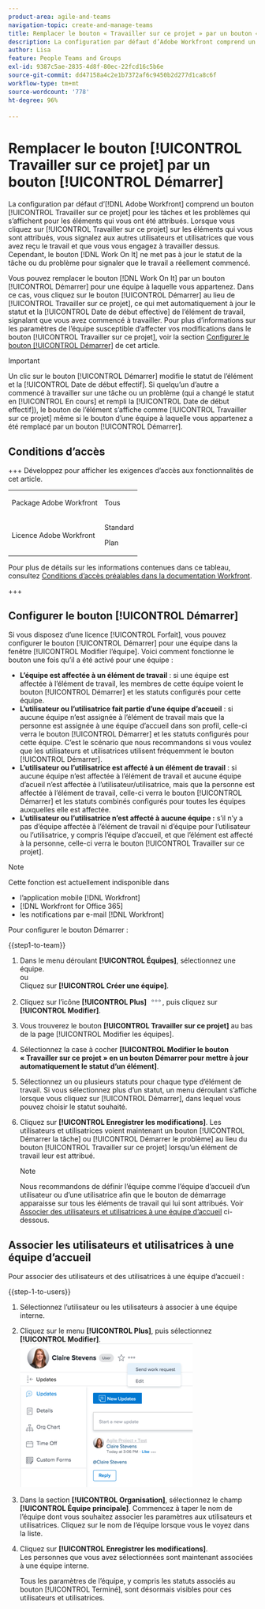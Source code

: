 ```yaml
---
product-area: agile-and-teams
navigation-topic: create-and-manage-teams
title: Remplacer le bouton « Travailler sur ce projet » par un bouton « Démarrer »
description: La configuration par défaut d’Adobe Workfront comprend un bouton Travailler sur ce projet pour les tâches et les problèmes qui s’affiche pour les éléments qui vous ont été attribués.
author: Lisa
feature: People Teams and Groups
exl-id: 9387c5ae-2835-4d8f-80ec-22fcd16c5b6e
source-git-commit: dd47158a4c2e1b7372af6c9450b2d277d1ca8c6f
workflow-type: tm+mt
source-wordcount: '778'
ht-degree: 96%

---
```


# Remplacer le bouton [!UICONTROL Travailler sur ce projet] par un bouton [!UICONTROL Démarrer] 

La configuration par défaut d’[!DNL Adobe Workfront] comprend un bouton [!UICONTROL Travailler sur ce projet] pour les tâches et les problèmes qui s’affichent pour les éléments qui vous ont été attribués. Lorsque vous cliquez sur [!UICONTROL Travailler sur ce projet] sur les éléments qui vous sont attribués, vous signalez aux autres utilisateurs et utilisatrices que vous avez reçu le travail et que vous vous engagez à travailler dessus. Cependant, le bouton [!DNL Work On It] ne met pas à jour le statut de la tâche ou du problème pour signaler que le travail a réellement commencé.

Vous pouvez remplacer le bouton [!DNL Work On It] par un bouton [!UICONTROL Démarrer] pour une équipe à laquelle vous appartenez. Dans ce cas, vous cliquez sur le bouton [!UICONTROL Démarrer] au lieu de [!UICONTROL Travailler sur ce projet], ce qui met automatiquement à jour le statut et la [!UICONTROL Date de début effective] de l’élément de travail, signalant que vous avez commencé à travailler. Pour plus d’informations sur les paramètres de l’équipe susceptible d’affecter vos modifications dans le bouton [!UICONTROL Travailler sur ce projet], voir la section [Configurer le bouton [!UICONTROL Démarrer]](#configure-the-uicontrol-start-button) de cet article.

>[!IMPORTANT]
>
>Un clic sur le bouton [!UICONTROL Démarrer] modifie le statut de l’élément et la [!UICONTROL Date de début effectif]. Si quelqu’un d’autre a commencé à travailler sur une tâche ou un problème (qui a changé le statut en [!UICONTROL En cours] et rempli la [!UICONTROL Date de début effectif]), le bouton de l’élément s’affiche comme [!UICONTROL Travailler sur ce projet] même si le bouton d’une équipe à laquelle vous appartenez a été remplacé par un bouton [!UICONTROL Démarrer].

## Conditions d’accès

+++ Développez pour afficher les exigences d’accès aux fonctionnalités de cet article.

<table style="table-layout:auto"> 
 <col> 
 <col> 
 <tbody> 
  <tr data-mc-conditions=""> 
   <td role="rowheader"> <p>Package Adobe Workfront</p> </td> 
   <td>Tous</td> 
  </tr> 
  <tr> 
   <td role="rowheader">Licence Adobe Workfront</td> 
   <td>
   <p>Standard</p>
   <p>Plan</p></td>
  </tr> 
 </tbody> 
</table>

Pour plus de détails sur les informations contenues dans ce tableau, consultez [Conditions d’accès préalables dans la documentation Workfront](/help/quicksilver/administration-and-setup/add-users/access-levels-and-object-permissions/access-level-requirements-in-documentation.md).

+++

## Configurer le bouton [!UICONTROL Démarrer]

Si vous disposez d’une licence [!UICONTROL Forfait], vous pouvez configurer le bouton [!UICONTROL Démarrer] pour une équipe dans la fenêtre [!UICONTROL Modifier l’équipe]. Voici comment fonctionne le bouton une fois qu’il a été activé pour une équipe :

* **L’équipe est affectée à un élément de travail** : si une équipe est affectée à l’élément de travail, les membres de cette équipe voient le bouton [!UICONTROL Démarrer] et les statuts configurés pour cette équipe.
* **L’utilisateur ou l’utilisatrice fait partie d’une équipe d’accueil** : si aucune équipe n’est assignée à l’élément de travail mais que la personne est assignée à une équipe d’accueil dans son profil, celle-ci verra le bouton [!UICONTROL Démarrer] et les statuts configurés pour cette équipe. C’est le scénario que nous recommandons si vous voulez que les utilisateurs et utilisatrices utilisent fréquemment le bouton [!UICONTROL Démarrer].
* **L’utilisateur ou l’utilisatrice est affecté à un élément de travail** : si aucune équipe n’est affectée à l’élément de travail et aucune équipe d’acueil n’est affectée à l’utilisateur/utilisatrice, mais que la personne est affectée à l’élément de travail, celle-ci verra le bouton [!UICONTROL Démarrer] et les statuts combinés configurés pour toutes les équipes auxquelles elle est affectée.
* **L’utilisateur ou l’utilisatrice n’est affecté à aucune équipe :** s’il n’y a pas d’équipe affectée à l’élément de travail ni d’équipe pour l’utilisateur ou l’utilisatrice, y compris l’équipe d’accueil, et que l’élément est affecté à la personne, celle-ci verra le bouton [!UICONTROL Travailler sur ce projet].

>[!NOTE]
>
>Cette fonction est actuellement indisponible dans
>
>* l’application mobile [!DNL Workfront]
>* [!DNL Workfront for Office 365]
>* les notifications par e-mail [!DNL Workfront]
>

Pour configurer le bouton Démarrer :

{{step1-to-team}}

1. Dans le menu déroulant **[!UICONTROL Équipes]**, sélectionnez une équipe.\
   ou\
   Cliquez sur **[!UICONTROL Créer une équipe]**.

1. Cliquez sur l’icône **[!UICONTROL Plus]** ![](assets/more-icon.png), puis cliquez sur **[!UICONTROL Modifier]**.

1. Vous trouverez le bouton **[!UICONTROL Travailler sur ce projet]** au bas de la page [!UICONTROL Modifier les équipes].
1. Sélectionnez la case à cocher **[!UICONTROL Modifier le bouton « Travailler sur ce projet » en un bouton Démarrer pour mettre à jour automatiquement le statut d’un élément]**.
1. Sélectionnez un ou plusieurs statuts pour chaque type d’élément de travail. Si vous sélectionnez plus d’un statut, un menu déroulant s’affiche lorsque vous cliquez sur [!UICONTROL Démarrer], dans lequel vous pouvez choisir le statut souhaité.
1. Cliquez sur **[!UICONTROL Enregistrer les modifications]**. Les utilisateurs et utilisatrices voient maintenant un bouton [!UICONTROL Démarrer la tâche] ou [!UICONTROL Démarrer le problème] au lieu du bouton [!UICONTROL Travailler sur ce projet] lorsqu’un élément de travail leur est attribué.

   >[!NOTE]
   >
   >Nous recommandons de définir l’équipe comme l’équipe d’accueil d’un utilisateur ou d’une utilisatrice afin que le bouton de démarrage apparaisse sur tous les éléments de travail qui lui sont attribués. Voir [Associer des utilisateurs et utilisatrices à une équipe d’accueil](#associate-users-with-a-home-team) ci-dessous.

## Associer les utilisateurs et utilisatrices à une équipe d’accueil

Pour associer des utilisateurs et des utilisatrices à une équipe d’accueil :

{{step-1-to-users}}

1. Sélectionnez l’utilisateur ou les utilisateurs à associer à une équipe interne.
1. Cliquez sur le menu **[!UICONTROL Plus]**, puis sélectionnez **[!UICONTROL Modifier]**.\
   ![](assets/user-settings-nwe-350x291.png)

1. Dans la section **[!UICONTROL Organisation]**, sélectionnez le champ **[!UICONTROL Équipe principale]**. Commencez à taper le nom de l’équipe dont vous souhaitez associer les paramètres aux utilisateurs et utilisatrices. Cliquez sur le nom de l’équipe lorsque vous le voyez dans la liste.

1. Cliquez sur **[!UICONTROL Enregistrer les modifications]**.\
   Les personnes que vous avez sélectionnées sont maintenant associées à une équipe interne.

   Tous les paramètres de l’équipe, y compris les statuts associés au bouton [!UICONTROL Terminé], sont désormais visibles pour ces utilisateurs et utilisatrices.

